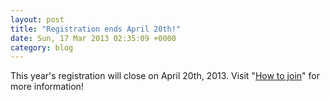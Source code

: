 ```yaml
---
layout: post
title: "Registration ends April 20th!"
date: Sun, 17 Mar 2013 02:35:09 +0000
category: blog
---
```


This year&#039;s registration will close on April 20th, 2013. Visit "<a href="/how-join">How to join</a>" for more information!
